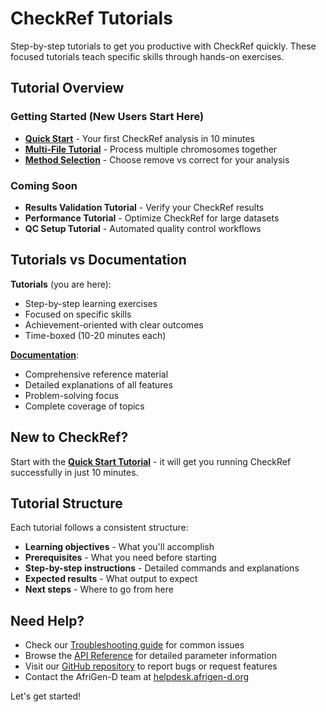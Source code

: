 # CheckRef Tutorials

Step-by-step tutorials to get you productive with CheckRef quickly. These focused tutorials teach specific skills through hands-on exercises.

## Tutorial Overview

### Getting Started (New Users Start Here)
- [**Quick Start**](./quick-start) - Your first CheckRef analysis in 10 minutes
- [**Multi-File Tutorial**](./multi-file-tutorial) - Process multiple chromosomes together
- [**Method Selection**](./method-selection) - Choose remove vs correct for your analysis

### Coming Soon
- **Results Validation Tutorial** - Verify your CheckRef results
- **Performance Tutorial** - Optimize CheckRef for large datasets
- **QC Setup Tutorial** - Automated quality control workflows

## Tutorials vs Documentation

**Tutorials** (you are here):
- Step-by-step learning exercises
- Focused on specific skills
- Achievement-oriented with clear outcomes
- Time-boxed (10-20 minutes each)

**[Documentation](/docs/)**:
- Comprehensive reference material
- Detailed explanations of all features
- Problem-solving focus
- Complete coverage of topics

## New to CheckRef?

Start with the [**Quick Start Tutorial**](./quick-start) - it will get you running CheckRef successfully in just 10 minutes.

## Tutorial Structure

Each tutorial follows a consistent structure:
- **Learning objectives** - What you'll accomplish
- **Prerequisites** - What you need before starting
- **Step-by-step instructions** - Detailed commands and explanations
- **Expected results** - What output to expect
- **Next steps** - Where to go from here

## Need Help?

- Check our [Troubleshooting guide](./troubleshooting) for common issues
- Browse the [API Reference](/api/parameters) for detailed parameter information
- Visit our [GitHub repository](https://github.com/AfriGen-D/checkref) to report bugs or request features
- Contact the AfriGen-D team at [helpdesk.afrigen-d.org](https://helpdesk.afrigen-d.org)

Let's get started!